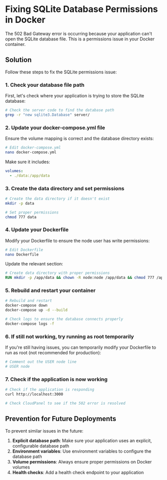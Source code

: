 # Fixing SQLite Database Permissions in Docker

The 502 Bad Gateway error is occurring because your application can't open the SQLite database file. This is a permissions issue in your Docker container.

## Solution

Follow these steps to fix the SQLite permissions issue:

### 1. Check your database file path

First, let's check where your application is trying to store the SQLite database:

```bash
# Check the server code to find the database path
grep -r "new sqlite3.Database" server/
```

### 2. Update your docker-compose.yml file

Ensure the volume mapping is correct and the database directory exists:

```bash
# Edit docker-compose.yml
nano docker-compose.yml
```

Make sure it includes:

```yaml
volumes:
  - ./data:/app/data
```

### 3. Create the data directory and set permissions

```bash
# Create the data directory if it doesn't exist
mkdir -p data

# Set proper permissions
chmod 777 data
```

### 4. Update your Dockerfile

Modify your Dockerfile to ensure the node user has write permissions:

```bash
# Edit Dockerfile
nano Dockerfile
```

Update the relevant section:

```dockerfile
# Create data directory with proper permissions
RUN mkdir -p /app/data && chown -R node:node /app/data && chmod 777 /app/data
```

### 5. Rebuild and restart your container

```bash
# Rebuild and restart
docker-compose down
docker-compose up -d --build

# Check logs to ensure the database connects properly
docker-compose logs -f
```

### 6. If still not working, try running as root temporarily

If you're still having issues, you can temporarily modify your Dockerfile to run as root (not recommended for production):

```dockerfile
# Comment out the USER node line
# USER node
```

### 7. Check if the application is now working

```bash
# Check if the application is responding
curl http://localhost:3000

# Check CloudPanel to see if the 502 error is resolved
```

## Prevention for Future Deployments

To prevent similar issues in the future:

1. **Explicit database path**: Make sure your application uses an explicit, configurable database path
2. **Environment variables**: Use environment variables to configure the database path
3. **Volume permissions**: Always ensure proper permissions on Docker volumes
4. **Health checks**: Add a health check endpoint to your application
